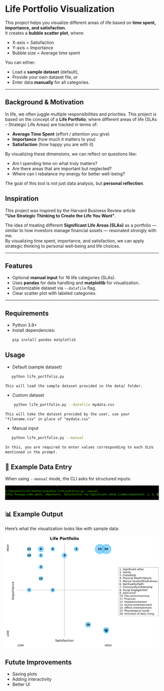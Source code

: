 # Life Portfolio Visualization

This project helps you visualize different areas of life based on **time spent, importance, and satisfaction**.  
It creates a **bubble scatter plot**, where:
- X-axis = Satisfaction  
- Y-axis = Importance  
- Bubble size = Average time spent  

You can either:
- Load a **sample dataset** (default),  
- Provide your own dataset file, or  
- Enter data **manually** for all categories.  

---


## Background & Motivation
In life, we often juggle multiple responsibilities and priorities. 
This project is based on the concept of a **Life Portfolio**, where 
different areas of life (SLAs – Strategic Life Areas) are tracked in 
terms of:
- **Average Time Spent** (effort / attention you give)  
- **Importance** (how much it matters to you)  
- **Satisfaction** (how happy you are with it)  

By visualizing these dimensions, we can reflect on questions like:
- Am I spending time on what truly matters?  
- Are there areas that are important but neglected?  
- Where can I rebalance my energy for better well-being?  

The goal of this tool is not just data analysis, but **personal reflection**.

## Inspiration
This project was inspired by the Harvard Business Review article  
**"Use Strategic Thinking to Create the Life You Want"**.  

The idea of treating different **Significant Life Areas (SLAs)** as a portfolio — 
similar to how investors manage financial assets — resonated strongly with me.  
By visualizing time spent, importance, and satisfaction, we can apply  
strategic thinking to personal well-being and life choices.

---

##  Features
- Optional **manual input** for 16 life categories (SLAs).  
- Uses **pandas** for data handling and **matplotlib** for visualization.  
- Customizable dataset via `--datafile` flag.  
- Clear scatter plot with labeled categories.  

---

##  Requirements
- Python 3.8+  
- Install dependencies:
  ```bash
  pip install pandas matplotlib

## Usage
 - Default (sample dataset)
 ```bash
    python life_portfolio.py
 ```   
    This will load the sample dataset provided in the data/ folder.

 - Custom dataset 
```bash
    python life_portfolio.py --datafile mydata.csv
```
    This will take the dataset provided by the user, use your "filename.csv" in place of "mydata.csv"

 - Manual input
 ```bash
    python life_portfolio.py --manual
```
    In this, you are required to enter values corresponding to each SLUs mentioned in the prompt.

## 📝 Example Data Entry

When using `--manual` mode, the CLI asks for structured inputs:

![Manual Input Example](images/dataset_format_sample.png)

## 📊 Example Output

Here’s what the visualization looks like with sample data:

![Life Portfolio Scatter Plot](images/life_portfolio_chart.png)

## Futute Improvements
 - Saving plots
 - Adding interactivity
 - Better UI